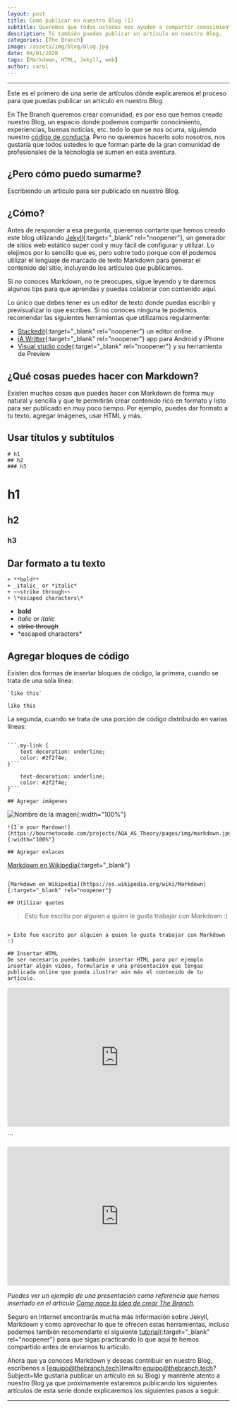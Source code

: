 ```yaml
---
layout: post
title: Como publicar en nuestro Blog (1)
subtitle: Queremos que todos ustedes nos ayuden a compartir conocimiento. 
description: Tú también puedes publicar un artículo en nuestro Blog.
categories: [The Branch]
image: /assets/img/blog/blog.jpg
date: 04/01/2020
tags: [Markdown, HTML, Jekyll, web]
author: carol
---
```


****

Este es el primero de una serie de artículos dónde explicaremos el proceso para que puedas publicar un artículo en nuestro Blog.

En The Branch queremos crear comunidad, es por eso que hemos creado nuestro Blog, un espacio donde podemos compartir conocimiento, experiencias, buenas noticias, etc. todo lo que se nos ocurra, siguiendo nuestro [código de conducta](/codigo-de-conducta). Pero no queremos hacerlo solo nosotros, nos gustaría que todos ustedes lo que forman parte de la gran comunidad de profesionales de la tecnología se sumen en esta aventura.

## ¿Pero cómo puedo sumarme?

Escribiendo un artículo para ser publicado en nuestro Blog.

## ¿Cómo?

Antes de responder a esa pregunta, queremos contarte que hemos creado este blog utilizando [Jekyll](https://jekyllrb.com/){:target="_blank" rel="noopener"}, un generador de sitios web estático super cool y muy fácil de configurar y utilizar. Lo elejimos por lo sencillo que es, pero sobre todo porque con él podemos utilizar el lenguaje de marcado de texto Markdown para generar el contenido del sitio, incluyendo los artículos que publicamos.

Si no conoces Markdown, no te preocupes, sigue leyendo y te daremos algunos tips para que aprendas y puedas colaborar con contenido aquí.

Lo único que debes tener es un editor de texto donde puedas escribir y previsualizar lo que escribes. Si no conoces ninguna te podemos recomendar las siguientes herramientas que utilizamos regularmente:
- [Stackedit](https://stackedit.io/){:target="_blank" rel="noopener"} un editor online.
- [iA Writter](https://play.google.com/store/apps/details?id=net.ia.iawriter){:target="_blank" rel="noopener"} app para Android y iPhone
- [Visual studio code](https://code.visualstudio.com/docs/languages/markdown){:target="_blank" rel="noopener"} y su herramienta de Preview

## ¿Qué cosas puedes hacer con Markdown?

Existen muchas cosas que puedes hacer con Markdown de forma muy natural y sencilla y que te permitirán crear contenido rico en formato y listo para ser publicado en muy poco tiempo. Por ejemplo, puedes dar formato a tu texto, agregar imágenes, usar HTML y más.

## Usar títulos y subtítulos

```
# h1
## h2
### h3
```

# h1
## h2
### h3

## Dar formato a tu texto

```
+ **bold**
+ _italic_ or *italic*
+ ~~strike through~~
+ \*escaped characters\*
```
+ **bold**
+ _italic_ or *italic*
+ ~~strike through~~
+ \*escaped characters\*

## Agregar bloques de código

Existen dos formas de insertar bloques de código, la primera, cuando se trata de una sola línea: 

```
`like this`
```

`like this`

La segunda, cuando se trata de una porción de código distribuido en varias líneas:


```

```.my-link {
    text-decoration: underline;
    color: #2f2f4e;
}```

```

```.my-link {
    text-decoration: underline;
    color: #2f2f4e;
}```

## Agregar imágenes

```
![Nombre de la imagen](image.jpg){:width="100%"}
```
![I´m your Mardown!](https://bournetocode.com/projects/AQA_AS_Theory/pages/img/markdown.jpg){:width="100%"}

## Agregar enlaces

```
[Markdown en Wikipedia](https://es.wikipedia.org/wiki/Markdown){:target="_blank"}
```

[Markdown en Wikipedia](https://es.wikipedia.org/wiki/Markdown){:target="_blank" rel="noopener"}

## Utilizar quotes
```
> Esto fue escrito por alguien a quien le gusta trabajar con Markdown :)
```

> Esto fue escrito por alguien a quien le gusta trabajar con Markdown :)

## Insertar HTML
De ser necesario puedes también insertar HTML para por ejemplo insertar algún video, formulario o una presentación que tengas publicada online que pueda ilustrar aún más el contenido de tu artículo.

```
<p>
    <iframe style="width:100%;" height="315" 
    src="https://www.youtube.com/embed/hvjGbuWMoLU" frameborder="0"
    allowfullscreen>
    </iframe>
</p>
```

<p><iframe style="width:100%;" height="315" src="https://www.youtube.com/embed/hvjGbuWMoLU" frameborder="0" allowfullscreen></iframe></p>

_Puedes ver un ejemplo de una presentación como referencia que hemos insertado en el artículo [Como nace la idea de crear The Branch]({{site.url}}/blog/como-nace-the-branch/)._

Seguro en Internet encontrarás mucha más información sobre Jekyll, Markdown y como aprovechar lo que te ofrecen estas herramientas, incluso podemos también recomendarte el siguiente [tutorial](https://www.markdowntutorial.com/es/){:target="_blank" rel="noopener"} para que sigas practicando lo que aquí te hemos compartido antes de enviarnos tu artículo.

Ahora que ya conoces Markdown y deseas contribuir en nuestro Blog, escríbenos a [equipo@thebranch.tech](mailto:equipo@thebranch.tech?Subject=Me gustaría publicar un artículo en su Blog) y manténte atento a nuestro Blog ya que próximamente estaremos publicando los siguientes artículos de esta serie donde explicaremos los siguientes pasos a seguir.

***